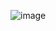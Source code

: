 ![image](https://user-images.githubusercontent.com/114063539/195263086-26c7afc4-c4a9-4849-b5d0-78cc5f63b420.png)
